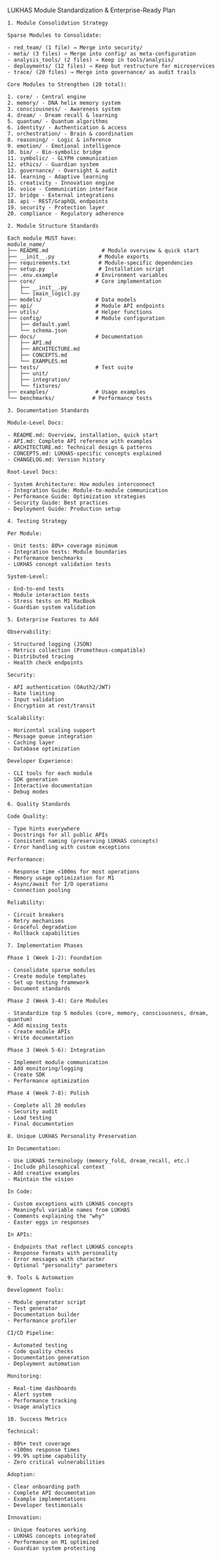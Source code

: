  LUKHAS Module Standardization & Enterprise-Ready Plan

    1. Module Consolidation Strategy

    Sparse Modules to Consolidate:

    - red_team/ (1 file) → Merge into security/
    - meta/ (3 files) → Merge into config/ as meta-configuration
    - analysis_tools/ (2 files) → Keep in tools/analysis/
    - deployments/ (12 files) → Keep but restructure for microservices
    - trace/ (20 files) → Merge into governance/ as audit trails

    Core Modules to Strengthen (20 total):

    1. core/ - Central engine
    2. memory/ - DNA helix memory system
    3. consciousness/ - Awareness system
    4. dream/ - Dream recall & learning
    5. quantum/ - Quantum algorithms
    6. identity/ - Authentication & access
    7. orchestration/ - Brain & coordination
    8. reasoning/ - Logic & inference
    9. emotion/ - Emotional intelligence
    10. bio/ - Bio-symbolic bridge
    11. symbolic/ - GLYPH communication
    12. ethics/ - Guardian system
    13. governance/ - Oversight & audit
    14. learning - Adaptive learning
    15. creativity - Innovation engine
    16. voice - Communication interface
    17. bridge - External integrations
    18. api - REST/GraphQL endpoints
    19. security - Protection layer
    20. compliance - Regulatory adherence

    2. Module Structure Standards

    Each module MUST have:
    module_name/
    ├── README.md                 # Module overview & quick start
    ├── __init__.py              # Module exports
    ├── requirements.txt         # Module-specific dependencies
    ├── setup.py                 # Installation script
    ├── .env.example            # Environment variables
    ├── core/                   # Core implementation
    │   ├── __init__.py
    │   └── [main_logic].py
    ├── models/                 # Data models
    ├── api/                    # Module API endpoints
    ├── utils/                  # Helper functions
    ├── config/                 # Module configuration
    │   ├── default.yaml
    │   └── schema.json
    ├── docs/                   # Documentation
    │   ├── API.md
    │   ├── ARCHITECTURE.md
    │   ├── CONCEPTS.md
    │   └── EXAMPLES.md
    ├── tests/                  # Test suite
    │   ├── unit/
    │   ├── integration/
    │   └── fixtures/
    ├── examples/               # Usage examples
    └── benchmarks/            # Performance tests

    3. Documentation Standards

    Module-Level Docs:

    - README.md: Overview, installation, quick start
    - API.md: Complete API reference with examples
    - ARCHITECTURE.md: Technical design & patterns
    - CONCEPTS.md: LUKHAS-specific concepts explained
    - CHANGELOG.md: Version history

    Root-Level Docs:

    - System Architecture: How modules interconnect
    - Integration Guide: Module-to-module communication
    - Performance Guide: Optimization strategies
    - Security Guide: Best practices
    - Deployment Guide: Production setup

    4. Testing Strategy

    Per Module:

    - Unit tests: 80%+ coverage minimum
    - Integration tests: Module boundaries
    - Performance benchmarks
    - LUKHAS concept validation tests

    System-Level:

    - End-to-end tests
    - Module interaction tests
    - Stress tests on M1 MacBook
    - Guardian system validation

    5. Enterprise Features to Add

    Observability:

    - Structured logging (JSON)
    - Metrics collection (Prometheus-compatible)
    - Distributed tracing
    - Health check endpoints

    Security:

    - API authentication (OAuth2/JWT)
    - Rate limiting
    - Input validation
    - Encryption at rest/transit

    Scalability:

    - Horizontal scaling support
    - Message queue integration
    - Caching layer
    - Database optimization

    Developer Experience:

    - CLI tools for each module
    - SDK generation
    - Interactive documentation
    - Debug modes

    6. Quality Standards

    Code Quality:

    - Type hints everywhere
    - Docstrings for all public APIs
    - Consistent naming (preserving LUKHAS concepts)
    - Error handling with custom exceptions

    Performance:

    - Response time <100ms for most operations
    - Memory usage optimization for M1
    - Async/await for I/O operations
    - Connection pooling

    Reliability:

    - Circuit breakers
    - Retry mechanisms
    - Graceful degradation
    - Rollback capabilities

    7. Implementation Phases

    Phase 1 (Week 1-2): Foundation

    - Consolidate sparse modules
    - Create module templates
    - Set up testing framework
    - Document standards

    Phase 2 (Week 3-4): Core Modules

    - Standardize top 5 modules (core, memory, consciousness, dream, quantum)
    - Add missing tests
    - Create module APIs
    - Write documentation

    Phase 3 (Week 5-6): Integration

    - Implement module communication
    - Add monitoring/logging
    - Create SDK
    - Performance optimization

    Phase 4 (Week 7-8): Polish

    - Complete all 20 modules
    - Security audit
    - Load testing
    - Final documentation

    8. Unique LUKHAS Personality Preservation

    In Documentation:

    - Use LUKHAS terminology (memory_fold, dream_recall, etc.)
    - Include philosophical context
    - Add creative examples
    - Maintain the vision

    In Code:

    - Custom exceptions with LUKHAS concepts
    - Meaningful variable names from LUKHAS
    - Comments explaining the "why"
    - Easter eggs in responses

    In APIs:

    - Endpoints that reflect LUKHAS concepts
    - Response formats with personality
    - Error messages with character
    - Optional "personality" parameters

    9. Tools & Automation

    Development Tools:

    - Module generator script
    - Test generator
    - Documentation builder
    - Performance profiler

    CI/CD Pipeline:

    - Automated testing
    - Code quality checks
    - Documentation generation
    - Deployment automation

    Monitoring:

    - Real-time dashboards
    - Alert system
    - Performance tracking
    - Usage analytics

    10. Success Metrics

    Technical:

    - 80%+ test coverage
    - <100ms response times
    - 99.9% uptime capability
    - Zero critical vulnerabilities

    Adoption:

    - Clear onboarding path
    - Complete API documentation
    - Example implementations
    - Developer testimonials

    Innovation:

    - Unique features working
    - LUKHAS concepts integrated
    - Performance on M1 optimized
    - Guardian system protecting